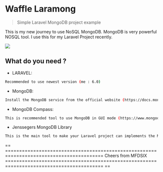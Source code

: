 # Waffle Laramong
> Simple Laravel MongoDB project example

This is my new journey to use NoSQL MongoDB.
MongoDB is very powerful NOSQL tool.
I use this for my Laravel Project recently.

![](header.png)

## What do you need ?

- LARAVEL:

```sh
Recommended to use newest version (me : 6.0)
```
- MongoDB:

```sh
Install the MongoDB service from the official website (https://docs.mongodb.com/manual/installation/)
```


- MongoDB Compass:

```sh
This is recommended tool to use MongoDB in GUI mode (https://www.mongodb.com/products/compass)
```

- Jenssegers MongoDB Library

```sh
This is the main tool to make your Laravel project can implements the MongoDB functions (https://github.com/jenssegers/laravel-mongodb)
```






== =========================================================================================
Cheers from MFDSIX
========================================================================================= ==
